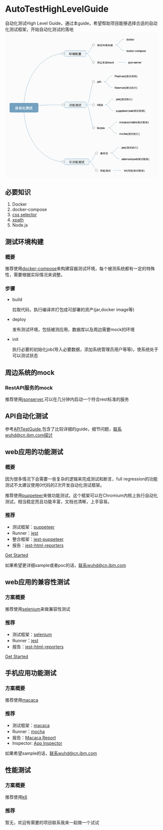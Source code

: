 # AutoTestHighLevelGuide
自动化测试High Level Guide，通过本guide，希望帮助项目能够选择合适的自动化测试框架，开始自动化测试的落地
![自动化测试](自动化测试.png)

## 必要知识
1.  Docker
2.  docker-compose
3.  [css selector](https://www.w3.org/TR/CSS2/selector.html)
4.  [xpath](https://www.w3school.com.cn/xpath/index.asp)
5.  Node.js

## 测试环境构建

### 概要
推荐使用[docker-compose](https://docs.docker.com/compose/install/)来构建容器测试环境，每个被测系统都有一定的特殊性，需要根据实际情况来调整。

### 步骤
* build

  拉取代码，执行编译并打包成可部署的资产(jar,docker image等)
* deploy

  发布测试环境，包括被测应用，数据库以及周边需要mock的环境
* init

  执行必要的初始化job(导入必要数据，添加系统管理员用户等等)，使系统处于可以测试状态

##  周边系统的mock

### RestAPI服务的mock
推荐使用[jsonserver](https://github.com/typicode/json-server),可以在几分钟内启动一个符合rest标准的服务

## API自动化测试

参考[APITestGuide](https://github.com/k19810703/APITestGuide),包含了比较详细的guide，细节问题，联系wuhd@cn.ibm.com探讨

##  web应用的功能测试

### 概要
因为很多情况下会需要一些复杂的逻辑来完成测试和断言，full regression的功能测试不太建议使用0代码的2次开发自动化测试框架。

推荐使用[puppeteer](https://github.com/puppeteer/puppeteer)来做功能测试，这个框架可以在Chromium内核上执行自动化测试，相当稳定而且功能丰富，文档也清晰，上手容易。

### 推荐
* 测试框架：[puppeteer](https://github.com/puppeteer/puppeteer)
* Runner：[jest](https://jestjs.io/)
* 整合框架：[jest-puppeteer](https://github.com/smooth-code/jest-puppeteer)
* 报告：[jest-html-reporters](https://github.com/Hazyzh/jest-html-reporters)

[Get Started](webfunction.md)

如果希望更详细sample或者poc的话，联系wuhd@cn.ibm.com

##  web应用的兼容性测试

### 方案概要
推荐使用[selenium](https://selenium.dev/)来做兼容性测试

### 推荐
* 测试框架：[selenium](https://selenium.dev/)
* Runner：[jest](https://jestjs.io/)
* 报告：[jest-html-reporters](https://github.com/Hazyzh/jest-html-reporters)

[Get Started](crossbrowser.md)

##  手机应用功能测试

### 方案概要
推荐使用[macaca](https://github.com/alibaba/macaca)

### 推荐
* 测试框架：[macaca](https://github.com/alibaba/macaca)
* Runner：[mocha](https://mochajs.org)
* 报告：[Macaca Report](https://macacajs.github.io/macaca-reporter/)
* Inspector: [App Inspector](https://macacajs.github.io/app-inspector/)

如果希望sample的话，联系wuhd@cn.ibm.com

##  性能测试

### 方案概要
推荐使用[k6](https://github.com/loadimpact/k6)

### 推荐
暂无，欢迎有需要的项目联系我来一起做一个试试



